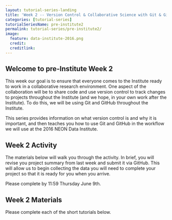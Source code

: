 ```yaml
---
layout: tutorial-series-landing
title: 'Week 2 -- Version Control & Collaborative Science with Git & GitHub'
categories: [tutorial-series]
tutorialSeriesName: pre-institute2
permalink: tutorial-series/pre-institute2/
image:
  feature: data-institute-2016.png
  credit: 
  creditlink: 
---
```


## Welcome to pre-Institute Week 2

This week our goal is to ensure that everyone comes to the Institute ready to 
work in a collaborative research environment. One aspect of the collaboration 
will be to share code and use version control to track changes to projects 
throughout the Institute (and we hope, in your own work after the Institute). 
To do this, we will be using Git and GitHub throughout the Institute. 

This series provides information on what version control is and why it is 
important, and then teaches you how to use Git and GitHub in the workflow we 
will use at the 2016 NEON Data Institute. 

## Week 2 Activity
The materials below will walk you through the activity. In brief, you will revise
you project summary from last week and submit it via GitHub. This will allow us
to begin collecting the data you will need to complete your project so that it 
is ready for you when you arrive. 

Please complete by 11:59 Thursday June 9th. 

## Week 2 Materials
Please complete each of the short tutorials below.